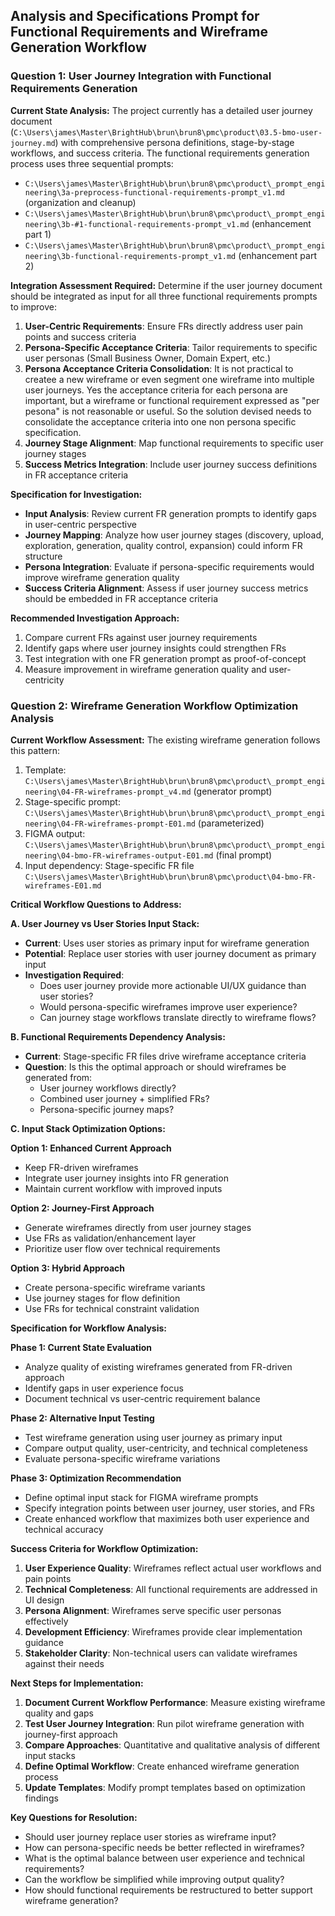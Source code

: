 ## Analysis and Specifications Prompt for Functional Requirements and Wireframe Generation Workflow

### Question 1: User Journey Integration with Functional Requirements Generation

**Current State Analysis:**
The project currently has a detailed user journey document (`C:\Users\james\Master\BrightHub\brun\brun8\pmc\product\03.5-bmo-user-journey.md`) with comprehensive persona definitions, stage-by-stage workflows, and success criteria. The functional requirements generation process uses three sequential prompts:
- `C:\Users\james\Master\BrightHub\brun\brun8\pmc\product\_prompt_engineering\3a-preprocess-functional-requirements-prompt_v1.md` (organization and cleanup)
- `C:\Users\james\Master\BrightHub\brun\brun8\pmc\product\_prompt_engineering\3b-#1-functional-requirements-prompt_v1.md` (enhancement part 1)
- `C:\Users\james\Master\BrightHub\brun\brun8\pmc\product\_prompt_engineering\3b-functional-requirements-prompt_v1.md` (enhancement part 2)

**Integration Assessment Required:**
Determine if the user journey document should be integrated as input for all three functional requirements prompts to improve:
1. **User-Centric Requirements**: Ensure FRs directly address user pain points and success criteria
2. **Persona-Specific Acceptance Criteria**: Tailor requirements to specific user personas (Small Business Owner, Domain Expert, etc.)
2. **Persona Acceptance Criteria Consolidation**: It is not practical to createe a new wireframe or even segment one wireframe into multiple user journeys. Yes the acceptance criteria for each persona are important, but a wireframe or functional requirement expressed as "per pesona" is not reasonable or useful. So the solution devised needs to consolidate the acceptance criteria into one non persona specific specification.
3. **Journey Stage Alignment**: Map functional requirements to specific user journey stages
4. **Success Metrics Integration**: Include user journey success definitions in FR acceptance criteria

**Specification for Investigation:**
- **Input Analysis**: Review current FR generation prompts to identify gaps in user-centric perspective
- **Journey Mapping**: Analyze how user journey stages (discovery, upload, exploration, generation, quality control, expansion) could inform FR structure
- **Persona Integration**: Evaluate if persona-specific requirements would improve wireframe generation quality
- **Success Criteria Alignment**: Assess if user journey success metrics should be embedded in FR acceptance criteria

**Recommended Investigation Approach:**
1. Compare current FRs against user journey requirements
2. Identify gaps where user journey insights could strengthen FRs
3. Test integration with one FR generation prompt as proof-of-concept
4. Measure improvement in wireframe generation quality and user-centricity

### Question 2: Wireframe Generation Workflow Optimization Analysis

**Current Workflow Assessment:**
The existing wireframe generation follows this pattern:
1. Template: `C:\Users\james\Master\BrightHub\brun\brun8\pmc\product\_prompt_engineering\04-FR-wireframes-prompt_v4.md` (generator prompt)
2. Stage-specific prompt: `C:\Users\james\Master\BrightHub\brun\brun8\pmc\product\_prompt_engineering\04-FR-wireframes-prompt-E01.md` (parameterized)
3. FIGMA output: `C:\Users\james\Master\BrightHub\brun\brun8\pmc\product\_prompt_engineering\04-bmo-FR-wireframes-output-E01.md` (final prompt)
4. Input dependency: Stage-specific FR file `C:\Users\james\Master\BrightHub\brun\brun8\pmc\product\04-bmo-FR-wireframes-E01.md`

**Critical Workflow Questions to Address:**

**A. User Journey vs User Stories Input Stack:**
- **Current**: Uses user stories as primary input for wireframe generation
- **Potential**: Replace user stories with user journey document as primary input
- **Investigation Required**: 
  - Does user journey provide more actionable UI/UX guidance than user stories?
  - Would persona-specific wireframes improve user experience?
  - Can journey stage workflows translate directly to wireframe flows?

**B. Functional Requirements Dependency Analysis:**
- **Current**: Stage-specific FR files drive wireframe acceptance criteria
- **Question**: Is this the optimal approach or should wireframes be generated from:
  - User journey workflows directly?
  - Combined user journey + simplified FRs?
  - Persona-specific journey maps?

**C. Input Stack Optimization Options:**

**Option 1: Enhanced Current Approach**
- Keep FR-driven wireframes
- Integrate user journey insights into FR generation
- Maintain current workflow with improved inputs

**Option 2: Journey-First Approach**
- Generate wireframes directly from user journey stages
- Use FRs as validation/enhancement layer
- Prioritize user flow over technical requirements

**Option 3: Hybrid Approach**
- Create persona-specific wireframe variants
- Use journey stages for flow definition
- Use FRs for technical constraint validation

**Specification for Workflow Analysis:**

**Phase 1: Current State Evaluation**
- Analyze quality of existing wireframes generated from FR-driven approach
- Identify gaps in user experience focus
- Document technical vs user-centric requirement balance

**Phase 2: Alternative Input Testing**
- Test wireframe generation using user journey as primary input
- Compare output quality, user-centricity, and technical completeness
- Evaluate persona-specific wireframe variations

**Phase 3: Optimization Recommendation**
- Define optimal input stack for FIGMA wireframe prompts
- Specify integration points between user journey, user stories, and FRs
- Create enhanced workflow that maximizes both user experience and technical accuracy

**Success Criteria for Workflow Optimization:**
1. **User Experience Quality**: Wireframes reflect actual user workflows and pain points
2. **Technical Completeness**: All functional requirements are addressed in UI design
3. **Persona Alignment**: Wireframes serve specific user personas effectively
4. **Development Efficiency**: Wireframes provide clear implementation guidance
5. **Stakeholder Clarity**: Non-technical users can validate wireframes against their needs

**Next Steps for Implementation:**
1. **Document Current Workflow Performance**: Measure existing wireframe quality and gaps
2. **Test User Journey Integration**: Run pilot wireframe generation with journey-first approach
3. **Compare Approaches**: Quantitative and qualitative analysis of different input stacks
4. **Define Optimal Workflow**: Create enhanced wireframe generation process
5. **Update Templates**: Modify prompt templates based on optimization findings

**Key Questions for Resolution:**
- Should user journey replace user stories as wireframe input?
- How can persona-specific needs be better reflected in wireframes?
- What is the optimal balance between user experience and technical requirements?
- Can the workflow be simplified while improving output quality?
- How should functional requirements be restructured to better support wireframe generation?